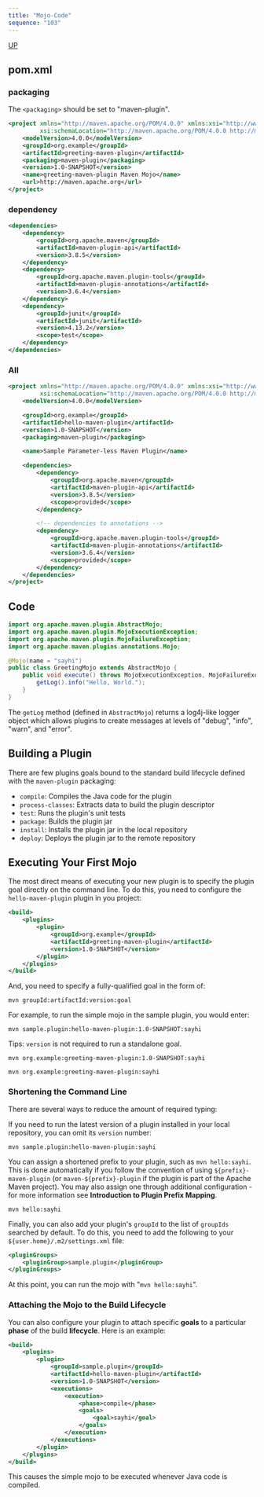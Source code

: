 ```yaml
---
title: "Mojo-Code"
sequence: "103"
---
```


[UP](/maven-index.html)


## pom.xml

### packaging

The `<packaging>` should be set to "maven-plugin".

```xml
<project xmlns="http://maven.apache.org/POM/4.0.0" xmlns:xsi="http://www.w3.org/2001/XMLSchema-instance"
         xsi:schemaLocation="http://maven.apache.org/POM/4.0.0 http://maven.apache.org/maven-v4_0_0.xsd">
    <modelVersion>4.0.0</modelVersion>
    <groupId>org.example</groupId>
    <artifactId>greeting-maven-plugin</artifactId>
    <packaging>maven-plugin</packaging>
    <version>1.0-SNAPSHOT</version>
    <name>greeting-maven-plugin Maven Mojo</name>
    <url>http://maven.apache.org</url>
</project>
```

### dependency

```xml
<dependencies>
    <dependency>
        <groupId>org.apache.maven</groupId>
        <artifactId>maven-plugin-api</artifactId>
        <version>3.8.5</version>
    </dependency>
    <dependency>
        <groupId>org.apache.maven.plugin-tools</groupId>
        <artifactId>maven-plugin-annotations</artifactId>
        <version>3.6.4</version>
    </dependency>
    <dependency>
        <groupId>junit</groupId>
        <artifactId>junit</artifactId>
        <version>4.13.2</version>
        <scope>test</scope>
    </dependency>
</dependencies>
```

### All

```xml
<project xmlns="http://maven.apache.org/POM/4.0.0" xmlns:xsi="http://www.w3.org/2001/XMLSchema-instance"
         xsi:schemaLocation="http://maven.apache.org/POM/4.0.0 http://maven.apache.org/maven-v4_0_0.xsd">
    <modelVersion>4.0.0</modelVersion>

    <groupId>org.example</groupId>
    <artifactId>hello-maven-plugin</artifactId>
    <version>1.0-SNAPSHOT</version>
    <packaging>maven-plugin</packaging>

    <name>Sample Parameter-less Maven Plugin</name>

    <dependencies>
        <dependency>
            <groupId>org.apache.maven</groupId>
            <artifactId>maven-plugin-api</artifactId>
            <version>3.8.5</version>
            <scope>provided</scope>
        </dependency>

        <!-- dependencies to annotations -->
        <dependency>
            <groupId>org.apache.maven.plugin-tools</groupId>
            <artifactId>maven-plugin-annotations</artifactId>
            <version>3.6.4</version>
            <scope>provided</scope>
        </dependency>
    </dependencies>
</project>
```

## Code

```java
import org.apache.maven.plugin.AbstractMojo;
import org.apache.maven.plugin.MojoExecutionException;
import org.apache.maven.plugin.MojoFailureException;
import org.apache.maven.plugins.annotations.Mojo;

@Mojo(name = "sayhi")
public class GreetingMojo extends AbstractMojo {
    public void execute() throws MojoExecutionException, MojoFailureException {
        getLog().info("Hello, World.");
    }
}
```

The `getLog` method (defined in `AbstractMojo`) returns a log4j-like logger object
which allows plugins to create messages at levels of "debug", "info", "warn", and "error".

## Building a Plugin

There are few plugins goals bound to the standard build lifecycle defined with the `maven-plugin` packaging:

- `compile`: Compiles the Java code for the plugin
- `process-classes`: Extracts data to build the plugin descriptor
- `test`: Runs the plugin's unit tests
- `package`: Builds the plugin jar
- `install`: Installs the plugin jar in the local repository
- `deploy`: Deploys the plugin jar to the remote repository

## Executing Your First Mojo

The most direct means of executing your new plugin is to specify the plugin goal directly on the command line.
To do this, you need to configure the `hello-maven-plugin` plugin in you project:

```xml
<build>
    <plugins>
        <plugin>
            <groupId>org.example</groupId>
            <artifactId>greeting-maven-plugin</artifactId>
            <version>1.0-SNAPSHOT</version>
        </plugin>
    </plugins>
</build>
```

And, you need to specify a fully-qualified goal in the form of:

```text
mvn groupId:artifactId:version:goal
```

For example, to run the simple mojo in the sample plugin,
you would enter:

```text
mvn sample.plugin:hello-maven-plugin:1.0-SNAPSHOT:sayhi
```

Tips: `version` is not required to run a standalone goal.


```text
mvn org.example:greeting-maven-plugin:1.0-SNAPSHOT:sayhi
```

```text
mvn org.example:greeting-maven-plugin:sayhi
```

### Shortening the Command Line

There are several ways to reduce the amount of required typing:

If you need to run the latest version of a plugin installed in your local repository,
you can omit its `version` number:

```text
mvn sample.plugin:hello-maven-plugin:sayhi
```

You can assign a shortened prefix to your plugin, such as `mvn hello:sayhi`.
This is done automatically if you follow the convention of using `${prefix}-maven-plugin`
(or `maven-${prefix}-plugin` if the plugin is part of the Apache Maven project).
You may also assign one through additional configuration - for more information see **Introduction to Plugin Prefix Mapping**.

```text
mvn hello:sayhi
```

Finally, you can also add your plugin's `groupId` to the list of `groupIds` searched by default.
To do this, you need to add the following to your `${user.home}/.m2/settings.xml` file:

```xml
<pluginGroups>
    <pluginGroup>sample.plugin</pluginGroup>
</pluginGroups>
```

At this point, you can run the mojo with "`mvn hello:sayhi`".

### Attaching the Mojo to the Build Lifecycle

You can also configure your plugin to attach specific **goals** to a particular **phase** of the build **lifecycle**.
Here is an example:

```xml
<build>
    <plugins>
        <plugin>
            <groupId>sample.plugin</groupId>
            <artifactId>hello-maven-plugin</artifactId>
            <version>1.0-SNAPSHOT</version>
            <executions>
                <execution>
                    <phase>compile</phase>
                    <goals>
                        <goal>sayhi</goal>
                    </goals>
                </execution>
            </executions>
        </plugin>
    </plugins>
</build>
```

This causes the simple mojo to be executed whenever Java code is compiled.
